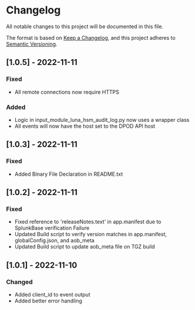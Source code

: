 # Changelog

All notable changes to this project will be documented in this file.

The format is based on [Keep a Changelog](https://keepachangelog.com/en/1.0.0/),
and this project adheres to [Semantic Versioning](https://semver.org/spec/v2.0.0.html).

## [1.0.5] - 2022-11-11
### Fixed
- All remote connections now require HTTPS

### Added
- Logic in input_module_luna_hsm_audit_log.py now uses a wrapper class
- All events will now have the host set to the DPOD API host

## [1.0.3] - 2022-11-11
### Fixed
- Added Binary File Declaration in README.txt 

## [1.0.2] - 2022-11-11
### Fixed
- Fixed reference to 'releaseNotes.text' in app.manifest due to SplunkBase verification Failure 
- Updated Build script to verify version matches in app.manifest, globalConfig.json, and aob_meta
- Updated Build script to update aob_meta file on TGZ build

## [1.0.1] - 2022-11-10
### Changed
- Added client_id to event output
- Added better error handling
